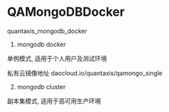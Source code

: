 # QAMongoDBDocker


quantaxis_mongodb_docker


1. mongodb docker 

单例模式, 适用于个人用户及测试环境

私有云镜像地址  daocloud.io/quantaxis/qamongo_single

2. mongodb cluster

副本集模式, 适用于高可用生产环境


